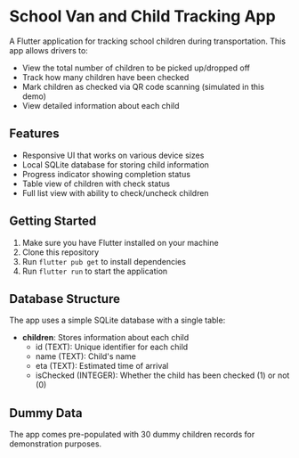# School Van and Child Tracking App

A Flutter application for tracking school children during transportation. This app allows drivers to:

- View the total number of children to be picked up/dropped off
- Track how many children have been checked
- Mark children as checked via QR code scanning (simulated in this demo)
- View detailed information about each child

## Features

- Responsive UI that works on various device sizes
- Local SQLite database for storing child information
- Progress indicator showing completion status
- Table view of children with check status
- Full list view with ability to check/uncheck children

## Getting Started

1. Make sure you have Flutter installed on your machine
2. Clone this repository
3. Run `flutter pub get` to install dependencies
4. Run `flutter run` to start the application

## Database Structure

The app uses a simple SQLite database with a single table:

- **children**: Stores information about each child
  - id (TEXT): Unique identifier for each child
  - name (TEXT): Child's name
  - eta (TEXT): Estimated time of arrival
  - isChecked (INTEGER): Whether the child has been checked (1) or not (0)

## Dummy Data

The app comes pre-populated with 30 dummy children records for demonstration purposes.

